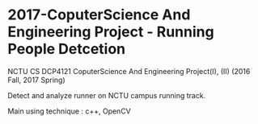 # 2017-CoputerScience And Engineering Project - Running People Detcetion

NCTU CS DCP4121 CoputerScience And Engineering Project(I), (II) (2016 Fall, 2017 Spring)

Detect and analyze runner on NCTU campus running track.

Main using technique : c++, OpenCV
